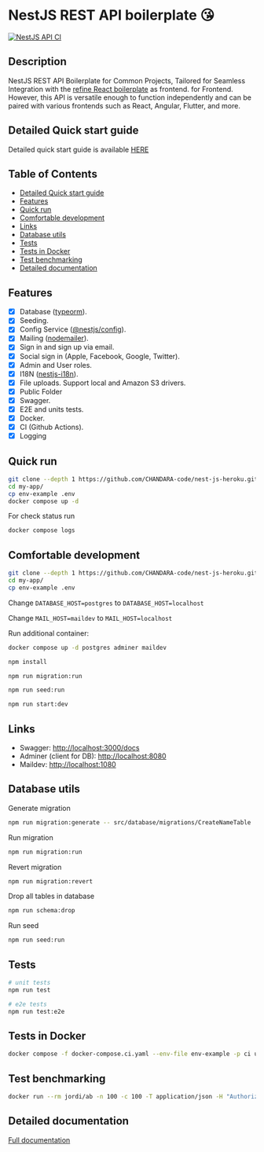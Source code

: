 # NestJS REST API boilerplate 😘

[![NestJS API CI](https://github.com/poliath/CHANDARA-code/nest-js-heroku/actions/workflows/docker-e2e.yml/badge.svg?branch=master)](https://github.com/poliath/CHANDARA-code/nest-js-heroku/actions/workflows/docker-e2e.yml)

## Description <!-- omit in toc -->

NestJS REST API Boilerplate for Common Projects, Tailored for Seamless Integration with the [refine React boilerplate](https://github.com/poliath/poliath-refine-boilerplate) as frontend. for Frontend. However, this API is versatile enough to function independently and can be paired with various frontends such as React, Angular, Flutter, and more.

## Detailed Quick start guide

Detailed quick start guide is available [HERE](./QUICK_START_GUIDE.md)

## Table of Contents <!-- omit in toc -->

- [Detailed Quick start guide](#detailed-quick-start-guide)
- [Features](#features)
- [Quick run](#quick-run)
- [Comfortable development](#comfortable-development)
- [Links](#links)
- [Database utils](#database-utils)
- [Tests](#tests)
- [Tests in Docker](#tests-in-docker)
- [Test benchmarking](#test-benchmarking)
- [Detailed documentation](#detailed-documentation)

## Features

- [x] Database ([typeorm](https://www.npmjs.com/package/typeorm)).
- [x] Seeding.
- [x] Config Service ([@nestjs/config](https://www.npmjs.com/package/@nestjs/config)).
- [x] Mailing ([nodemailer](https://www.npmjs.com/package/nodemailer)).
- [x] Sign in and sign up via email.
- [x] Social sign in (Apple, Facebook, Google, Twitter).
- [x] Admin and User roles.
- [x] I18N ([nestjs-i18n](https://www.npmjs.com/package/nestjs-i18n)).
- [x] File uploads. Support local and Amazon S3 drivers.
- [x] Public Folder
- [x] Swagger.
- [x] E2E and units tests.
- [x] Docker.
- [x] CI (Github Actions).
- [x] Logging

## Quick run

```bash
git clone --depth 1 https://github.com/CHANDARA-code/nest-js-heroku.git my-app
cd my-app/
cp env-example .env
docker compose up -d
```

For check status run

```bash
docker compose logs
```

## Comfortable development

```bash
git clone --depth 1 https://github.com/CHANDARA-code/nest-js-heroku.git my-app
cd my-app/
cp env-example .env
```

Change `DATABASE_HOST=postgres` to `DATABASE_HOST=localhost`

Change `MAIL_HOST=maildev` to `MAIL_HOST=localhost`

Run additional container:

```bash
docker compose up -d postgres adminer maildev
```

```bash
npm install

npm run migration:run

npm run seed:run

npm run start:dev
```

## Links

- Swagger: <http://localhost:3000/docs>
- Adminer (client for DB): <http://localhost:8080>
- Maildev: <http://localhost:1080>

## Database utils

Generate migration

```bash
npm run migration:generate -- src/database/migrations/CreateNameTable
```

Run migration

```bash
npm run migration:run
```

Revert migration

```bash
npm run migration:revert
```

Drop all tables in database

```bash
npm run schema:drop
```

Run seed

```bash
npm run seed:run
```

## Tests

```bash
# unit tests
npm run test

# e2e tests
npm run test:e2e
```

## Tests in Docker

```bash
docker compose -f docker-compose.ci.yaml --env-file env-example -p ci up --build --exit-code-from api && docker compose -p ci rm -svf
```

## Test benchmarking

```bash
docker run --rm jordi/ab -n 100 -c 100 -T application/json -H "Authorization: Bearer USER_TOKEN" -v 2 http://<server_ip>:3000/api/v1/users
```

## Detailed documentation

[Full documentation](https://github.com/CHANDARA-code/nest-js-heroku/blob/main/docs/readme.md)

